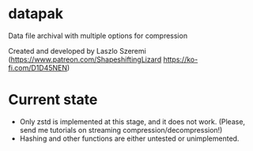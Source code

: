 # datapak
Data file archival with multiple options for compression

Created and developed by Laszlo Szeremi (https://www.patreon.com/ShapeshiftingLizard https://ko-fi.com/D1D45NEN)

# Current state

* Only zstd is implemented at this stage, and it does not work. (Please, send me tutorials on streaming compression/decompression!)
* Hashing and other functions are either untested or unimplemented.